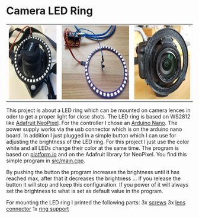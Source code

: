 # Camera LED Ring

<table><tr>
<td><img src="pics/camera.jpg" height=200 /></td>
<td><img src="pics/led_ring.jpg" height=200 /></td>
<td><img src="pics/led_ring3.jpg" height=200 /></td>
</tr></table>

This project is about a LED ring which can be mounted on camera lences in oder to get a proper light for close shots. 
The LED ring is based on WS2812 like [Adafruit NeoPixel](https://www.adafruit.com/category/168). 
For the controller I chose an [Arduino Nano](https://store.arduino.cc/arduino-nano). 
The power supply works via the usb connector which is on the arduino nano board. 
In addition I just plugged in a simple button which I can use for adjusting the brightness of the LED ring. 
For this project I just use the color white and all LEDs change their color at the same time.
The program is based on [platform.io](https://platformio.org/) and on the Adafruit library for NeoPixel. 
You find this simple program in [src/main.cpp](src/main.cpp).

By pushing the button the program increases the brightness until it has reached max, after that it decreases the brightness ... if you release the button it will stop and keep this configuration. 
If you power of it will always set the brightness to what is set as default value in the program.

For mounting the LED ring I printed the following parts:
3x [screws](3d-printed-parts/screwM8_25.stl)
3x [lens connector](cameraSupportM8.stl)
1x [ring support](universal-led-ring-mount.stl)
